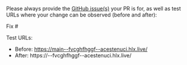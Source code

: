 Please always provide the [GitHub issue(s)](../issues) your PR is for, as well as test URLs where your change can be observed (before and after):

Fix #<gh-issue-id>

Test URLs:
- Before: https://main--fvcghfhggf--acestenuci.hlx.live/
- After: https://<branch>--fvcghfhggf--acestenuci.hlx.live/
